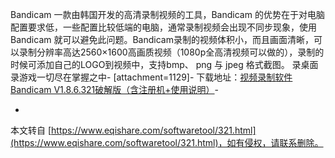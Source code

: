 Bandicam 一款由韩国开发的高清录制视频的工具，Bandicam 的优势在于对电脑配置要求低，一些配置比较低端的电脑，通常录制视频会出现不同步现象，使用 Bandicam 就可以避免此问题。Bandicam录制的视频体积小，而且画面清晰，可以录制分辨率高达2560×1600高画质视频（1080p全高清视频可以做的），录制的时候可添加自己的LOGO到视频中，支持bmp、 png 与 jpeg 格式截图。 录桌面录游戏一切尽在掌握之中-
\[attachment=1129\]-
下载地址：[视频录制软件Bandicam V1.8.6.321破解版（含注册机+使用说明）](http://pan.baidu.com/share/link?shareid=1109294129&uk=3087224563,1)-

-

本文转自 [https://www.eqishare.com/softwaretool/321.html](https://www.eqishare.com/softwaretool/321.html)，如有侵权，请联系删除。
